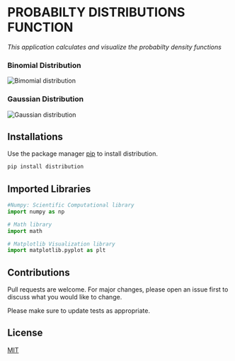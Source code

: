 # PROBABILTY DISTRIBUTIONS FUNCTION

_This application calculates and visualize the probabilty density functions_

### Binomial Distribution
![Bimomial distribution](https://github.com/MafikengZ/Distributions/images/binomial.png)

### Gaussian Distribution
![Gaussian distribution](https://github.com/MafikengZ/Distributions/images/normpdf1.jpg)

## Installations
Use the package manager [pip](https://pip.pypa.io/en/stable/) to install distribution.

```bash
pip install distribution
```


## Imported Libraries
```python
#Numpy: Scientific Computational library
import numpy as np

# Math library
import math

# Matplotlib Visualization library
import matplotlib.pyplot as plt

```

## Contributions
Pull requests are welcome. For major changes, please open an issue first to discuss what you would like to change.

Please make sure to update tests as appropriate.

## License
[MIT](https://choosealicense.com/licenses/mit/)
